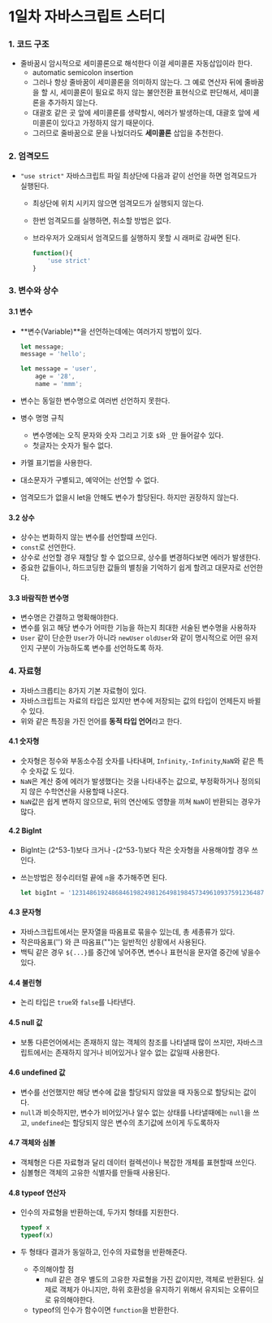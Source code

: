 # 1일차 자바스크립트 스터디





### 1. 코드 구조

- 줄바꿈시 암시적으로 세미콜론으로 해석한다 이걸 세미콜론 자동삽입이라 한다.
  - automatic semicolon insertion
  - 그러나 항상 줄바꿈이 세미콜론을 의미하지 않는다. 그 예로 연산자 뒤에 줄바꿈을 할 시, 세미콜론이 필요로 하지 않는 불안전환 표현식으로 판단해서,  세미콜론을 추가하지 않는다.
  - 대괄호 같은 곳 앞에 세미콜론를 생략할시, 에러가 발생하는데, 대괄호 앞에 세미콜론이 있다고 가정하지 않기 때문이다.
  - 그러므로 줄바꿈으로 문을 나눴더라도 **세미콜론** 삽입을 추천한다.





### 2. 엄격모드

- `"use strict"` 자바스크립트 파일 최상단에 다음과 같이 선언을 하면 엄격모드가 실행된다.

  - 최상단에 위치 시키지 않으면 엄격모드가 실행되지 않는다.

  - 한번 엄격모드를 실행하면, 취소할 방법은 없다.

  - 브라우저가 오래되서 엄격모드를 실행하지 못할 시 래퍼로 감싸면 된다.

    ```javascript
    function(){
        'use strict'
    }
    ```





### 3. 변수와 상수

#### 3.1 변수

- **변수(Variable)**을 선언하는데에는 여러가지 방법이 있다.

  ```javascript
  let message;
  message = 'hello';
  ```

  ```javascript
  let message = 'user',
      age = '28',
      name = 'mmm';
  ```

- 변수는 동일한 변수명으로 여러번 선언하지 못한다.

- 병수 명명 규칙

  - 변수명에는 오직 문자와 숫자 그리고 기호 `$`와 `_`만 들어갈수 있다.
  - 첫글자는 숫자가 될수 없다.

- 카멜 표기법을 사용한다.

- 대소문자가 구별되고, 예약어는 선언할 수 없다.

- 엄격모드가 없을시 let을 안해도 변수가 할당된다. 하지만 권장하지 않는다.

#### 3.2 상수

- 상수는 변화하지 않는 변수를 선언할떄 쓰인다.
- `const`로 선언한다.
- 상수로 선언할 경우 재할당 할 수 없으므로, 상수를 변경하다보면 에러가 발생한다.
- 중요한 값들이나, 하드코딩한 값들의 별칭을 기억하기 쉽게 할려고 대문자로 선언한다.

#### 3.3 바람직한 변수명

- 변수명은 간결하고 명확해야한다.
- 변수를 읽고 해당 변수가 어떠한 기능을 하는지 최대한 서술된 변수명을 사용하자
- `User` 같이 단순한 `User`가 아니라 `newUser` `oldUser`와 같이 명시적으로 어떤 유저인지 구분이 가능하도록 변수를 선언하도록 하자.





### 4. 자료형

- 자바스크릅티는 8가지 기본 자료형이 있다.
- 자바스크립트는 자료의 타입은 있지만 변수에 저장되는 값의 타입이 언제든지 바뀔수 있다.
- 위와 같은 특징을 가진 언어를 **동적 타입 언어**라고 한다.

#### 4.1  숫자형

- 숫자형은 정수와 부동소수점 숫자를 나타내며, `Infinity`,`-Infinity`,`NaN`와 같은 특수 숫자값 도 있다.
- `NaN`은 계산 중에 에러가 발생했다는 것을 나타내주는 값으로, 부정확하거나 정의되지 않은 수학연산을 사용할때 나온다.
- `NaN`값은 쉽게 변하지 않으므로, 뒤의 연산에도 영향을 끼쳐 `NaN`이 반환되는 경우가 많다.



#### 4.2 BigInt

- BigInt는 (2^53-1)보다 크거나 -(2^53-1)보다 작은 숫자형을 사용해야할 경우 쓰인다.

- 쓰는방법은 정수리터럴 끝에 `n`을 추가해주면 된다.

  ```javascript
  let bigInt = '1231486192486846198249812649819845734961093759123648789n'
  ```

  



#### 4.3 문자형

- 자바스크립트에서는 문자열을 따옴표로 묶을수 있는데, 총 세종류가 있다.
- 작은따옴표('') 와 큰 따옴표("")는 일반적인 상황에서 사용된다.
- 백틱 같은 경우 `${...}`를 중간에 넣어주면, 변수나 표현식을 문자열 중간에 넣을수 있다.



#### 4.4 불린형

- 논리 타입은 `true`와 `false`를 나타낸다.



#### 4.5 null 값

- 보통 다른언어에서는 존재하지 않는 객체의 참조를 나타낼때 많이 쓰지만, 자바스크립트에서는 존재하지 않거나 비어있거나 알수 없는 값일때 사용한다.



#### 4.6 undefined 값

- 변수를 선언했지만 해당 변수에 값을 할당되지 않았을 때 자동으로 할당되는 값이다.
- `null`과 비슷하지만, 변수가 비어있거나 알수 없는 상태를 나타낼때에는 `null`을 쓰고, `undefined`는 할당되지 않은 변수의 초기값에 쓰이게 두도록하자

#### 4.7 객체와 심볼

- 객체형은 다른 자료형과 달리 데이터 컬렉션이나 복잡한 개체를 표현할때 쓰인다.
- 심볼형은 객체의 고유한 식별자를 만들때 사용된다.



#### 4.8 typeof 연산자

- 인수의 자료형을 반환하는데, 두가지 형태를 지원한다.

  ```javascript
  typeof x
  typeof(x)
  ```

- 두 형태다 결과가 동일하고, 인수의 자료형을 반환해준다.

  - 주의해야할 점
    - null 같은 경우 별도의 고유한 자료형을 가진 값이지만, 객체로 반환된다. 실제로 객체가 아니지만, 하위 호환성을 유지하기 위해서 유지되는 오류이므로 유의해야한다.
  - typeof의 인수가 함수이면 `function`을 반환한다.

  

